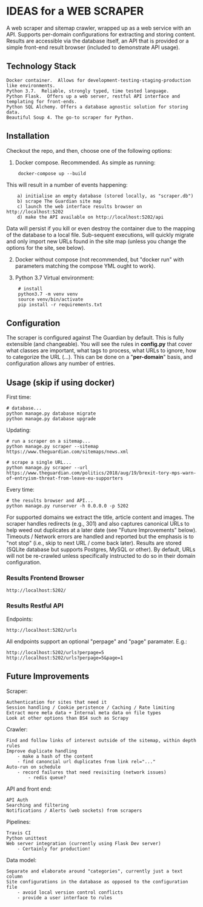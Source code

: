 # IDEAS for a WEB SCRAPER

A web scraper and sitemap crawler, wrapped up as a web service with an API.  Supports per-domain configurations for extracting and storing content.  Results are accessible via the database itself, an API that is provided or a simple front-end result browser (included to demonstrate API usage).

## Technology Stack

	Docker container.  Allows for development-testing-staging-production like environments.
	Python 3.7.  Reliable, strongly typed, time tested language.
	Python Flask.  Offers up a web server, restful API interface and templating for front-ends.
	Python SQL Alchemy. Offers a database agnostic solution for storing data.
	Beautiful Soup 4. The go-to scraper for Python.

## Installation

Checkout the repo, and then, choose one of the following options:

1. Docker compose.  Recommended.  As simple as running:

		docker-compose up --build

This will result in a number of events happening:

		a) initialise an empty database (stored locally, as "scraper.db")
		b) scrape The Guardian site map
		c) launch the web interface results browser on http://localhost:5202
		d) make the API available on http://localhost:5202/api

Data will persist if you kill or even destroy the container due to the mapping of the database to a local file.  Sub-sequent executions, will quickly migrate and only import new URLs found in the site map (unless you change the options for the site, see below).

2. Docker without compose (not recommended, but "docker run" with parameters matching the compose YML ought to work).

3. Python 3.7 Virtual environment:

		# install
		python3.7 -m venv venv
		source venv/bin/activate
		pip install -r requirements.txt

## Configuration

The scraper is configured against The Guardian by default.  This is fully extensible (and changeable).  You will see the rules in **config.py** that cover what classes are important, what tags to process, what URLs to ignore, how to categorize the URL (...).  This can be done on a "**per-domain**" basis, and configuration allows any number of entries.

## Usage (skip if using docker)

First time:

	# database...
	python manage.py database migrate
	python manage.py database upgrade

Updating:

	# run a scraper on a sitemap...
	python manage.py scraper --sitemap https://www.theguardian.com/sitemaps/news.xml

	# scrape a single URL...
	python manage.py scraper --url https://www.theguardian.com/politics/2018/aug/19/brexit-tory-mps-warn-of-entryism-threat-from-leave-eu-supporters

Every time:

	# the results browser and API...
	python manage.py runserver -h 0.0.0.0 -p 5202

For supported domains we extract the title, article content and images. The scraper handles redirects (e.g., 301) and also captures canonical URLs to help weed out duplicates at a later date (see "Future Improvements" below). Timeouts / Network errors are handled and reported but the emphasis is to "not stop" (i.e., skip to next URL / come back later). Results are stored (SQLite database but supports Postgres, MySQL or other). By default, URLs will not be re-crawled unless specifically instructed to do so in their domain configuration.

### Results Frontend Browser

	http://localhost:5202/

### Results Restful API

Endpoints:

	http://localhost:5202/urls

All endpoints support an optional "perpage" and "page" paramater.  E.g.:

	http://localhost:5202/urls?perpage=5
	http://localhost:5202/urls?perpage=5&page=1

## Future Improvements

Scraper:

    Authentication for sites that need it
    Session handling / Cookie peristence / Caching / Rate limiting
    Extract more meta data + Internal meta data on file types
    Look at other options than BS4 such as Scrapy

Crawler:

	Find and follow links of interest outside of the sitemap, within depth rules
	Improve duplicate handling
		- make a hash of the content
		- find canoncial url duplicates from link rel="..."
	Auto-run on schedule
		- record failures that need revisiting (network issues)
			- redis queue?

API and front end:

	API Auth
	Searching and filtering
	Notifications / Alerts (web sockets) from scrapers

Pipelines:

    Travis CI
    Python unittest
	Web server integration (currently using Flask Dev server)
		- Certainly for production!


Data model:

	Separate and elaborate around "categories", currently just a text column
	Site configurations in the database as opposed to the configuration file
		- avoid local version control conflicts
		- provide a user interface to rules
